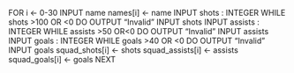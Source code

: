 FOR i ← 0-30
       INPUT name 
       names[i]  ← name
       INPUT shots : INTEGER
       WHILE shots >100 OR <0 DO
             OUTPUT “Invalid” 
             INPUT shots 
       INPUT assists : INTEGER
       WHILE assists >50 OR<0 DO 
             OUTPUT “Invalid”
             INPUT assists 
       INPUT goals : INTEGER
       WHILE goals >40 OR <0 DO 
             OUTPUT “Invalid”
             INPUT goals 
       squad_shots[i] ← shots
       squad_assists[i] ← assists
       squad_goals[i] ← goals
NEXT
